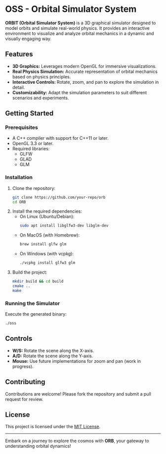 # OSS - Orbital Simulator System

**ORBIT (Orbital Simulator System)** is a 3D graphical simulator designed to model orbits and simulate real-world physics. It provides an interactive environment to visualize and analyze orbital mechanics in a dynamic and visually engaging way.

## Features
- **3D Graphics:** Leverages modern OpenGL for immersive visualizations.
- **Real Physics Simulation:** Accurate representation of orbital mechanics based on physics principles.
- **Interactive Controls:** Rotate, zoom, and pan to explore the simulation in detail.
- **Customizability:** Adapt the simulation parameters to suit different scenarios and experiments.

## Getting Started
### Prerequisites
- A C++ compiler with support for C++11 or later.
- OpenGL 3.3 or later.
- Required libraries:
  - GLFW
  - GLAD
  - GLM

### Installation
1. Clone the repository:
   ```bash
   git clone https://github.com/your-repo/orb
   cd ORB
   ```
2. Install the required dependencies:
   - On Linux (Ubuntu/Debian):
     ```bash
     sudo apt install libglfw3-dev libglm-dev
     ```
   - On MacOS (with Homebrew):
     ```bash
     brew install glfw glm
     ```
   - On Windows (with vcpkg):
     ```bash
     ./vcpkg install glfw3 glm
     ```
3. Build the project:
   ```bash
   mkdir build && cd build
   cmake ..
   make
   ```

### Running the Simulator
Execute the generated binary:
```bash
./oss
```

## Controls
- **W/S:** Rotate the scene along the X-axis.
- **A/D:** Rotate the scene along the Y-axis.
- **Mouse:** Use future implementations for zoom and pan (work in progress).

## Contributing
Contributions are welcome! Please fork the repository and submit a pull request for review.

## License
This project is licensed under the [MIT License](LICENSE).

---

Embark on a journey to explore the cosmos with **ORB**, your gateway to understanding orbital dynamics!

